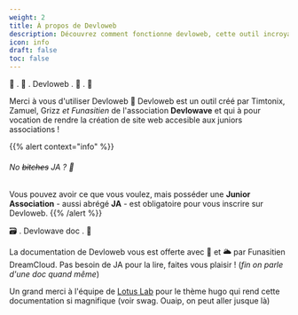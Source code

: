 ```yaml
---
weight: 2
title: À propos de Devloweb
description: Découvrez comment fonctionne devloweb, cette outil incroyable qui est vraiment super
icon: info
draft: false
toc: false
---
```

🚀 . 🧨 . Devloweb . 🧭 . 🌌

Merci à vous d'utiliser Devloweb 🧡 Devloweb est un outil créé par Timtonix, Zamuel, Grizz *et Funasitien* de l'association **Devlowave** et qui à pour vocation de rendre la création de site web accesible aux juniors associations ! 

{{% alert context="info" %}}
###### *No ~~bitches~~ JA ?* 🧐
Vous pouvez avoir ce que vous voulez, mais posséder une **Junior Association** - aussi abrégé **JA** - est obligatoire pour vous inscrire sur Devloweb. 
{{% /alert %}}

🗃 . Devlowave <span style="background-color: emerald; border-radius: 10px;">doc</span> . 🌺

La documentation de Devloweb vous est offerte avec 💙 et 🌥 par Funasitien DreamCloud. Pas besoin de JA pour la lire, faites vous plaisir ! (*fin on parle d'une doc quand même*)

Un grand merci à l'équipe de [Lotus Lab](#) pour le thème hugo qui rend cette documentation si magnifique (voir swag. Ouaip, on peut aller jusque là)
